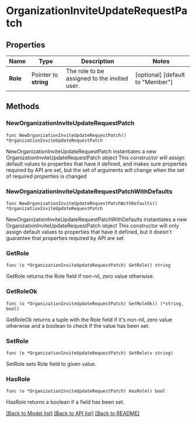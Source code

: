 # OrganizationInviteUpdateRequestPatch

## Properties

Name | Type | Description | Notes
------------ | ------------- | ------------- | -------------
**Role** | Pointer to **string** | The role to be assigned to the invited user. | [optional] [default to "Member"]

## Methods

### NewOrganizationInviteUpdateRequestPatch

`func NewOrganizationInviteUpdateRequestPatch() *OrganizationInviteUpdateRequestPatch`

NewOrganizationInviteUpdateRequestPatch instantiates a new OrganizationInviteUpdateRequestPatch object
This constructor will assign default values to properties that have it defined,
and makes sure properties required by API are set, but the set of arguments
will change when the set of required properties is changed

### NewOrganizationInviteUpdateRequestPatchWithDefaults

`func NewOrganizationInviteUpdateRequestPatchWithDefaults() *OrganizationInviteUpdateRequestPatch`

NewOrganizationInviteUpdateRequestPatchWithDefaults instantiates a new OrganizationInviteUpdateRequestPatch object
This constructor will only assign default values to properties that have it defined,
but it doesn't guarantee that properties required by API are set

### GetRole

`func (o *OrganizationInviteUpdateRequestPatch) GetRole() string`

GetRole returns the Role field if non-nil, zero value otherwise.

### GetRoleOk

`func (o *OrganizationInviteUpdateRequestPatch) GetRoleOk() (*string, bool)`

GetRoleOk returns a tuple with the Role field if it's non-nil, zero value otherwise
and a boolean to check if the value has been set.

### SetRole

`func (o *OrganizationInviteUpdateRequestPatch) SetRole(v string)`

SetRole sets Role field to given value.

### HasRole

`func (o *OrganizationInviteUpdateRequestPatch) HasRole() bool`

HasRole returns a boolean if a field has been set.


[[Back to Model list]](../README.md#documentation-for-models) [[Back to API list]](../README.md#documentation-for-api-endpoints) [[Back to README]](../README.md)


